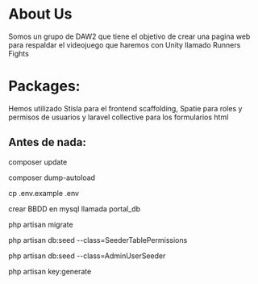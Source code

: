 # About Us

Somos un grupo de DAW2 que tiene el objetivo de crear una pagina web para respaldar el videojuego que haremos con Unity llamado Runners Fights


# Packages:

Hemos utilizado Stisla para el frontend scaffolding, Spatie para roles y permisos de usuarios y laravel collective para los formularios html

## Antes de nada:

composer update

composer dump-autoload

cp .env.example .env

crear BBDD en mysql llamada portal_db

php artisan migrate

php artisan db:seed --class=SeederTablePermissions

php artisan db:seed --class=AdminUserSeeder

php artisan key:generate